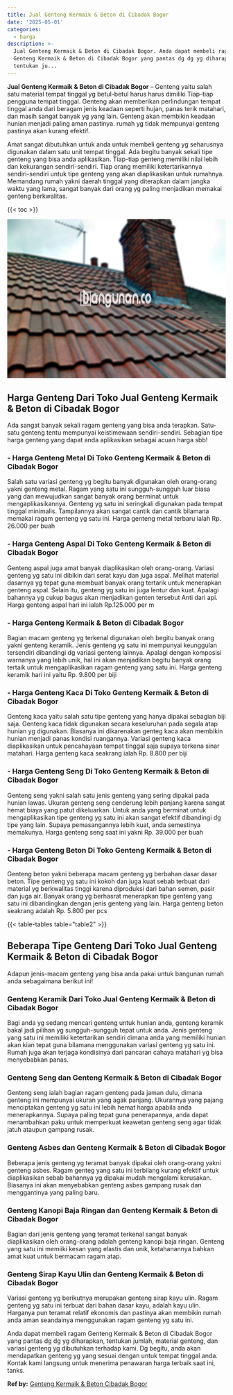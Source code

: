 ```yaml
---
title: Jual Genteng Kermaik & Beton di Cibadak Bogor
date: '2025-05-01'
categories:
  - harga
description: >-
  Jual Genteng Kermaik & Beton di Cibadak Bogor. Anda dapat membeli ragam
  Genteng Kermaik & Beton di Cibadak Bogor yang pantas dg dg yg diharapkan,
  tentukan ju...
---
```


**Jual Genteng Kermaik & Beton di Cibadak Bogor** – Genteng yaitu salah satu material tempat tinggal yg betul-betul harus harus dimiliki Tiap-tiap pengguna tempat tinggal. Genteng akan memberikan perlindungan tempat tinggal anda dari beragam jenis keadaan seperti hujan, panas terik matahari, dan masih sangat banyak yg yang lain. Genteng akan membikin keadaan hunian menjadi paling aman pastinya. rumah yg tidak mempunyai genteng pastinya akan kurang efektif.

Amat sangat dibutuhkan untuk anda untuk membeli genteng yg seharusnya digunakan dalam satu unit tempat tinggal. Ada begitu banyak sekali tipe genteng yang bisa anda aplikasikan. Tiap-tiap genteng memiliki nilai lebih dan kekurangan sendiri-sendiri. Tiap orang memiliki ketertarikannya sendiri-sendiri untuk tipe genteng yang akan diaplikasikan untuk rumahnya. Memandang rumah yakni daerah tinggal yang diterapkan dalam jangka waktu yang lama, sangat banyak dari orang yg paling menjadikan memakai genteng berkwalitas.

{{< toc >}}

![Jual Genteng Kermaik & Beton di Cibadak Bogor](/images/genteng-minimalis-murah24.png)

## Harga Genteng Dari Toko Jual Genteng Kermaik & Beton di Cibadak Bogor

Ada sangat banyak sekali ragam genteng yang bisa anda terapkan. Satu-satu genteng tentu mempunyai keistimewaan sendiri-sendiri. Sebagian tipe harga genteng yang dapat anda aplikasikan sebagai acuan harga sbb!

### \- Harga Genteng Metal Di Toko Genteng Kermaik & Beton di Cibadak Bogor

Salah satu variasi genteng yg begitu banyak digunakan oleh orang-orang yakni genteng metal. Ragam yang satu ini sungguh-sungguh luar biasa yang dan mewujudkan sangat banyak orang berminat untuk mengaplikasikannya. Genteng yg satu ini seringkali digunakan pada tempat tinggal minimalis. Tampilannya akan sangat cantik dan cantik bilamana memakai ragam genteng yg satu ini. Harga genteng metal terbaru ialah Rp. 26.000 per buah

### \- Harga Genteng Aspal Di Toko Genteng Kermaik & Beton di Cibadak Bogor

Genteng aspal juga amat banyak diaplikasikan oleh orang-orang. Variasi genteng yg satu ini dibikin dari serat kayu dan juga aspal. Melihat material dasarnya yg tepat guna membuat banyak orang tertarik untuk menerapkan genteng aspal. Selain itu, genteng yg satu ini juga lentur dan kuat. Apalagi bahannya yg cukup bagus akan menjadikan genten tersebut Anti dari api. Harga genteng aspal hari ini ialah Rp.125.000 per m

### \- Harga Genteng Kermaik & Beton di Cibadak Bogor

Bagian macam genteng yg terkenal digunakan oleh begitu banyak orang yakni genteng keramik. Jenis genteng yg satu ini mempunyai keunggulan tersendiri dibandingi dg variasi genteng lainnya. Apalagi dengan komposisi warnanya yang lebih unik, hal ini akan menjadikan begitu banyak orang tertaik untuk mengaplikasikan ragam genteng yang satu ini. Harga genteng keramik hari ini yaitu Rp. 9.800 per biji

### \- Harga Genteng Kaca Di Toko Genteng Kermaik & Beton di Cibadak Bogor

Genteng kaca yaitu salah satu tipe genteng yang hanya dipakai sebagian biji saja. Genteng kaca tidak digunakan secara keseluruhan pada segala atap hunian yg digunakan. Biasanya ini dikarenakan genteg kaca akan membikin hunian menjadi panas kondisi ruangannya. Variasi genteng kaca diaplikasikan untuk pencahayaan tempat tinggal saja supaya terkena sinar matahari. Harga genteng kaca seakrang ialah Rp. 8.800 per biji

### \- Harga Genteng Seng Di Toko Genteng Kermaik & Beton di Cibadak Bogor

Genteng seng yakni salah satu jenis genteng yang sering dipakai pada hunian lawas. Ukuran genteng seng cenderung lebih panjang karena sangat hemat biaya yang patut dikeluarkan. Untuk anda yang berminat untuk mengaplikasikan tipe genteng yg satu ini akan sangat efektif dibandingi dg tipe yang lain. Supaya pemasangannya lebih kuat, anda semestinya memakunya. Harga genteng seng saat ini yakni Rp. 39.000 per buah

### \- Harga Genteng Beton Di Toko Genteng Kermaik & Beton di Cibadak Bogor

Genteng beton yakni beberapa macam genteng yg berbahan dasar dasar beton. Tipe genteng yg satu ini kokoh dan juga kuat sebab terbuat dari material yg berkwalitas tinggi karena diproduksi dari bahan semen, pasir dan juga air. Banyak orang yg berhasrat menerapkan tipe genteng yang satu ini dibandingkan dengan jenis genteng yang lain. Harga genteng beton seakrang adalah Rp. 5.800 per pcs

{{< table-tables table="table2" >}}

## Beberapa Tipe Genteng Dari Toko Jual Genteng Kermaik & Beton di Cibadak Bogor

Adapun jenis-macam genteng yang bisa anda pakai untuk bangunan rumah anda sebagaimana berikut ini!

### Genteng Keramik Dari Toko Jual Genteng Kermaik & Beton di Cibadak Bogor

Bagi anda yg sedang mencari genteng untuk hunian anda, genteng keramik bakal jadi pilihan yg sungguh-sungguh tepat untuk anda. Jenis genteng yang satu ini memiliki ketertarikan sendiri dimana anda yang memiliki hunian akan kian tepat guna bilamana menggunakan variasi genteng yg satu ini. Rumah juga akan terjaga kondisinya dari pancaran cahaya matahari yg bisa menyebabkan panas.

### Genteng Seng dan Genteng Kermaik & Beton di Cibadak Bogor

Genteng seng ialah bagian ragam genteng pada jaman dulu, dimana genteng ini mempunyai ukuran yang agak panjang. Ukurannya yang pajang menciptakan genteng yg satu ini lebih hemat harga apabila anda menerapkannya. Supaya paling tepat guna penerapannya, anda dapat menambahkan paku untuk memperkuat keawetan genteng seng agar tidak jatuh ataupun gampang rusak.

### Genteng Asbes dan Genteng Kermaik & Beton di Cibadak Bogor

Beberapa jenis genteng yg teramat banyak dipakai oleh orang-orang yakni genteng asbes. Ragam genteg yang satu ini terbilang kurang efektif untuk diaplikasikan sebab bahannya yg dipakai mudah mengalami kerusakan. Biasanya ini akan menyebabkan genteng asbes gampang rusak dan menggantinya yang paling baru.

### Genteng Kanopi Baja Ringan dan Genteng Kermaik & Beton di Cibadak Bogor

Bagian dari jenis genteng yang teramat terkenal sangat banyak diaplikasikan oleh orang-orang adalah genteng kanopi baja ringan. Genteng yang satu ini memiiki kesan yang elastis dan unik, ketahanannya bahkan amat kuat untuk bermacam ragam atap.

### Genteng Sirap Kayu Ulin dan Genteng Kermaik & Beton di Cibadak Bogor

Variasi genteng yg berikutnya merupakan genteng sirap kayu ulin. Ragam genteng yg satu ini terbuat dari bahan dasar kayu, adalah kayu ulin. Harganya pun teramat relatif ekonomis dan pastinya akan membikin rumah anda aman seandainya menggunakan ragam genteng yg satu ini.

Anda dapat membeli ragam Genteng Kermaik & Beton di Cibadak Bogor yang pantas dg dg yg diharapkan, tentukan jumlah, material genteng, dan variasi genteng yg dibutuhkan terhadap kami. Dg begitu, anda akan mendapatkan genteng yg yang sesuai dengan untuk tempat tinggal anda. Kontak kami langsung untuk menerima penawaran harga terbaik saat ini, tanks.

**Ref by:**  [Genteng Kermaik & Beton  Cibadak Bogor](https://id.wikipedia.org/wiki/Genteng)
